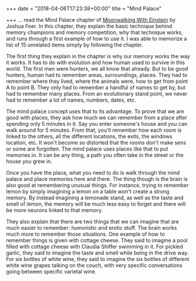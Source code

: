 +++
date = "2018-04-06T17:23:38+00:00"
title = "Mind Palace"

+++
... read the Mind Palace chapter of [Moonwalking With Einstein](https://www.amazon.com/Moonwalking-Einstein-Science-Remembering-Everything/dp/0143120530/ref=as_sl_pc_qf_sp_asin_til?tag=grochat-20&linkCode=w00&linkId=ed04a2458b6b056f6788ee21e5ceb646&creativeASIN=0143120530) by Joshua Foer. In this chapter, they explain the basic technique behind memory champions and memory competition, why that technique works, and runs through a first example of how to use it. I was able to memorize a list of 15 unrelated items simply by following the chapter.

The first thing they explain in the chapter is why our memory works the way it works. It has to do with evolution and how human used to survive in this world. The first men were hunters, we all know that already. But to be good hunters, human had to remember areas, surroundings, places. They had to remember where they lived, where the animals were, how to get from point A to point B. They only had to remember a handful of names to get by, but had to remember many places. From an evolutionary stand point, we never had to remember a lot of names, numbers, dates, etc.

The mind palace concept uses that to its advantage. To prove that we are good with places, they ask how much we can remember from a place after spending only 5 minutes in it. Say you enter someone's house and you can walk around for 5 minutes. From that, you'll remember how each room is linked to the others, all the different locations, the exits, the windows location, etc. It won't become so distorted that the rooms don't make sens or some are forgotten. The mind palace uses places like that to put memories in. It can be any thing, a path you often take in the street or the house you grew in.

Once you have the place, what you need to do is walk through the mind palace and place memories here and there. The thing though is the brain is also good at remembering unusual things. For instance, trying to remember lemon by simply imagining a lemon on a table won't create a strong memory. By instead imagining a lemonade stand, as well as the taste and smell of lemon, the memory will be much less easy to forget and there will be more neurons linked to that memory.

They also explain that there are two things that we can imagine that are much easier to remember: humoristic and erotic stuff. The brain works much more to remember those situations. One example of how to remember things is given with cottage cheese. They said to imagine a pool filled with cottage cheese with Claudia Shiffer swimming in it. For pickled garlic, they said to imagine the taste and smell while being in the drive way. For six bottles of white wine, they said to imagine the six bottles of different white wine grapes talking on the couch, with very specific conversations going between specific varietal wine.